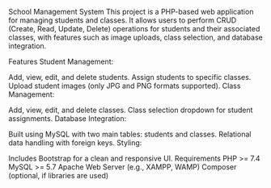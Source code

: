 School Management System
This project is a PHP-based web application for managing students and classes. It allows users to perform CRUD (Create, Read, Update, Delete) operations for students and their associated classes, with features such as image uploads, class selection, and database integration.

Features
Student Management:

Add, view, edit, and delete students.
Assign students to specific classes.
Upload student images (only JPG and PNG formats supported).
Class Management:

Add, view, edit, and delete classes.
Class selection dropdown for student assignments.
Database Integration:

Built using MySQL with two main tables: students and classes.
Relational data handling with foreign keys.
Styling:

Includes Bootstrap for a clean and responsive UI.
Requirements
PHP >= 7.4
MySQL >= 5.7
Apache Web Server (e.g., XAMPP, WAMP)
Composer (optional, if libraries are used)
